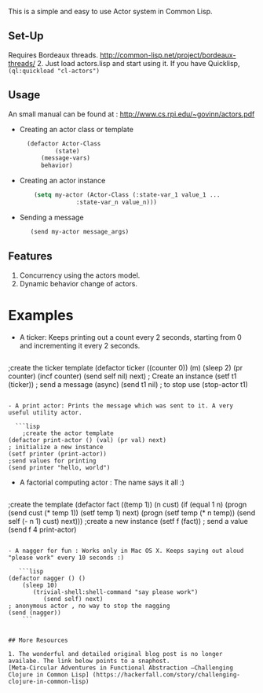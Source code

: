 This is a simple and easy to use Actor system in Common Lisp. 

## Set-Up

Requires Bordeaux threads. http://common-lisp.net/project/bordeaux-threads/ 2. Just load actors.lisp and start using it. 
If you have Quicklisp, ```(ql:quickload "cl-actors")```



## Usage 
An small manual can be found at : 
http://www.cs.rpi.edu/~govinn/actors.pdf

- Creating an actor class or template
  ```lisp
	(defactor Actor-Class
            (state)
	    (message-vars)
	    behavior)
	```


- Creating an actor instance 
     
	```lisp 
        (setq my-actor (Actor-Class (:state-var_1 value_1 ...
   	 	  	        :state-var_n value_n)))
	```

-  Sending a message
     ```lisp 
        (send my-actor message_args)
	```


## Features 

1. Concurrency using the actors model.
2. Dynamic behavior change of actors.



# Examples 

- A ticker: Keeps printing out a count every 2 seconds, starting from 0 and incrementing it every 2 seconds. 

  ```lisp
;create the ticker template
(defactor ticker ((counter 0)) (m) 
	     (sleep 2) (pr counter)
	        (incf counter) (send self nil) next)
; Create an instance
(setf t1 (ticker))
; send a message (async)
(send t1 nil)
; to stop use
(stop-actor t1)
```

- A print actor: Prints the message which was sent to it. A very useful utility actor. 

  ```lisp
	;create the actor template
(defactor print-actor () (val) (pr val) next)
; initialize a new instance
(setf printer (print-actor))
;send values for printing
(send printer "hello, world")
```

- A factorial computing actor : The name says it all :)

  ```lisp
;create the template
(defactor fact ((temp 1)) (n cust) 
	     (if (equal 1 n) 
	            (progn (send cust (* temp 1))
                      (setf temp 1) next)
		             (progn (setf temp (* n temp))
                      (send self (- n 1) cust) next)))
;create a new instance 
(setf f (fact))
; send a value
(send f 4 print-actor)
```

- A nagger for fun : Works only in Mac OS X. Keeps saying out aloud "please work" every 10 seconds :)

   ```lisp
(defactor nagger () () 
    (sleep 10)
       (trivial-shell:shell-command "say please work")
          (send self) next)
; anonymous actor , no way to stop the nagging 
(send (nagger))
	```


## More Resources

1. The wonderful and detailed original blog post is no longer availabe. The link below points to a snaphost. 
[Meta-Circular Adventures in Functional Abstraction –Challenging Clojure in Common Lisp] (https://hackerfall.com/story/challenging-clojure-in-common-lisp)
